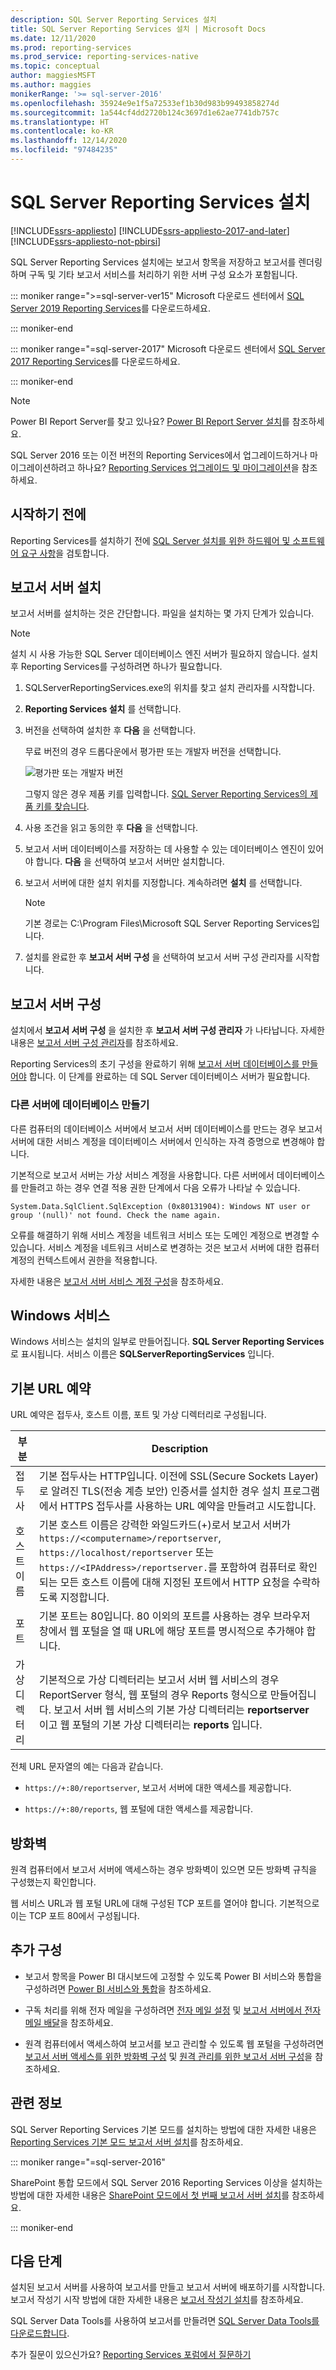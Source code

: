 ```yaml
---
description: SQL Server Reporting Services 설치
title: SQL Server Reporting Services 설치 | Microsoft Docs
ms.date: 12/11/2020
ms.prod: reporting-services
ms.prod_service: reporting-services-native
ms.topic: conceptual
author: maggiesMSFT
ms.author: maggies
monikerRange: '>= sql-server-2016'
ms.openlocfilehash: 35924e9e1f5a72533ef1b30d983b99493858274d
ms.sourcegitcommit: 1a544cf4dd2720b124c3697d1e62ae7741db757c
ms.translationtype: HT
ms.contentlocale: ko-KR
ms.lasthandoff: 12/14/2020
ms.locfileid: "97484235"
---
```

# <a name="install-sql-server-reporting-services"></a>SQL Server Reporting Services 설치

[!INCLUDE[ssrs-appliesto](../../includes/ssrs-appliesto.md)] [!INCLUDE[ssrs-appliesto-2017-and-later](../../includes/ssrs-appliesto-2017-and-later.md)] [!INCLUDE[ssrs-appliesto-not-pbirsi](../../includes/ssrs-appliesto-not-pbirs.md)]

SQL Server Reporting Services 설치에는 보고서 항목을 저장하고 보고서를 렌더링하며 구독 및 기타 보고서 서비스를 처리하기 위한 서버 구성 요소가 포함됩니다. 

::: moniker range=">=sql-server-ver15"
Microsoft 다운로드 센터에서 [SQL Server 2019 Reporting Services](https://www.microsoft.com/download/details.aspx?id=100122)를 다운로드하세요.

::: moniker-end

::: moniker range="=sql-server-2017"
Microsoft 다운로드 센터에서 [SQL Server 2017 Reporting Services](https://www.microsoft.com/download/details.aspx?id=55252)를 다운로드하세요.

::: moniker-end

> [!NOTE]
> Power BI Report Server를 찾고 있나요? [Power BI Report Server 설치](https://powerbi.microsoft.com/documentation/reportserver-install-report-server/)를 참조하세요.
> 
> SQL Server 2016 또는 이전 버전의 Reporting Services에서 업그레이드하거나 마이그레이션하려고 하나요? [Reporting Services 업그레이드 및 마이그레이션](upgrade-and-migrate-reporting-services.md)을 참조하세요.

## <a name="before-you-begin"></a>시작하기 전에

Reporting Services를 설치하기 전에 [SQL Server 설치를 위한 하드웨어 및 소프트웨어 요구 사항](../../sql-server/install/hardware-and-software-requirements-for-installing-sql-server.md)을 검토합니다.

## <a name="install-your-report-server"></a>보고서 서버 설치

보고서 서버를 설치하는 것은 간단합니다. 파일을 설치하는 몇 가지 단계가 있습니다.

> [!NOTE]
> 설치 시 사용 가능한 SQL Server 데이터베이스 엔진 서버가 필요하지 않습니다. 설치 후 Reporting Services를 구성하려면 하나가 필요합니다.

1. SQLServerReportingServices.exe의 위치를 찾고 설치 관리자를 시작합니다.

2. **Reporting Services 설치** 를 선택합니다.

3. 버전을 선택하여 설치한 후 **다음** 을 선택합니다.

    무료 버전의 경우 드롭다운에서 평가판 또는 개발자 버전을 선택합니다.

    ![평가판 또는 개발자 버전](media/install-reporting-services/report-server-install-edition-select.png)

    그렇지 않은 경우 제품 키를 입력합니다. [SQL Server Reporting Services의 제품 키를 찾습니다](find-reporting-services-product-key-ssrs.md).

4. 사용 조건을 읽고 동의한 후 **다음** 을 선택합니다.

5. 보고서 서버 데이터베이스를 저장하는 데 사용할 수 있는 데이터베이스 엔진이 있어야 합니다. **다음** 을 선택하여 보고서 서버만 설치합니다.

6. 보고서 서버에 대한 설치 위치를 지정합니다. 계속하려면 **설치** 를 선택합니다.

    > [!NOTE]
    > 기본 경로는 C:\Program Files\Microsoft SQL Server Reporting Services입니다.

7. 설치를 완료한 후 **보고서 서버 구성** 을 선택하여 보고서 서버 구성 관리자를 시작합니다.

## <a name="configure-your-report-server"></a>보고서 서버 구성

설치에서 **보고서 서버 구성** 을 설치한 후 **보고서 서버 구성 관리자** 가 나타납니다. 자세한 내용은 [보고서 서버 구성 관리자](reporting-services-configuration-manager-native-mode.md)를 참조하세요.

Reporting Services의 초기 구성을 완료하기 위해 [보고서 서버 데이터베이스를 만들어야](ssrs-report-server-create-a-report-server-database.md) 합니다. 이 단계를 완료하는 데 SQL Server 데이터베이스 서버가 필요합니다.

### <a name="creating-a-database-on-a-different-server"></a>다른 서버에 데이터베이스 만들기

다른 컴퓨터의 데이터베이스 서버에서 보고서 서버 데이터베이스를 만드는 경우 보고서 서버에 대한 서비스 계정을 데이터베이스 서버에서 인식하는 자격 증명으로 변경해야 합니다.

기본적으로 보고서 서버는 가상 서비스 계정을 사용합니다. 다른 서버에서 데이터베이스를 만들려고 하는 경우 연결 적용 권한 단계에서 다음 오류가 나타날 수 있습니다.

`System.Data.SqlClient.SqlException (0x80131904): Windows NT user or group '(null)' not found. Check the name again.`

오류를 해결하기 위해 서비스 계정을 네트워크 서비스 또는 도메인 계정으로 변경할 수 있습니다. 서비스 계정을 네트워크 서비스로 변경하는 것은 보고서 서버에 대한 컴퓨터 계정의 컨텍스트에서 권한을 적용합니다.

자세한 내용은 [보고서 서버 서비스 계정 구성](configure-the-report-server-service-account-ssrs-configuration-manager.md)을 참조하세요.

## <a name="windows-service"></a>Windows 서비스

Windows 서비스는 설치의 일부로 만들어집니다. **SQL Server Reporting Services** 로 표시됩니다. 서비스 이름은 **SQLServerReportingServices** 입니다.

## <a name="default-url-reservations"></a>기본 URL 예약

URL 예약은 접두사, 호스트 이름, 포트 및 가상 디렉터리로 구성됩니다.

|부분|Description|
|----------|-----------------|
|접두사|기본 접두사는 HTTP입니다. 이전에 SSL(Secure Sockets Layer)로 알려진 TLS(전송 계층 보안) 인증서를 설치한 경우 설치 프로그램에서 HTTPS 접두사를 사용하는 URL 예약을 만들려고 시도합니다.|
|호스트 이름|기본 호스트 이름은 강력한 와일드카드(+)로서 보고서 서버가 `https://<computername>/reportserver`, `https://localhost/reportserver` 또는`https://<IPAddress>/reportserver.`를 포함하여 컴퓨터로 확인되는 모든 호스트 이름에 대해 지정된 포트에서 HTTP 요청을 수락하도록 지정합니다.|
|포트|기본 포트는 80입니다. 80 이외의 포트를 사용하는 경우 브라우저 창에서 웹 포털을 열 때 URL에 해당 포트를 명시적으로 추가해야 합니다.|
|가상 디렉터리|기본적으로 가상 디렉터리는 보고서 서버 웹 서비스의 경우 ReportServer 형식, 웹 포털의 경우 Reports 형식으로 만들어집니다. 보고서 서버 웹 서비스의 기본 가상 디렉터리는 **reportserver** 이고 웹 포털의 기본 가상 디렉터리는 **reports** 입니다.|

전체 URL 문자열의 예는 다음과 같습니다.

- `https://+:80/reportserver`, 보고서 서버에 대한 액세스를 제공합니다.

- `https://+:80/reports`, 웹 포털에 대한 액세스를 제공합니다.

## <a name="firewall"></a>방화벽

원격 컴퓨터에서 보고서 서버에 액세스하는 경우 방화벽이 있으면 모든 방화벽 규칙을 구성했는지 확인합니다.

웹 서비스 URL과 웹 포털 URL에 대해 구성된 TCP 포트를 열어야 합니다. 기본적으로 이는 TCP 포트 80에서 구성됩니다.

## <a name="additional-configuration"></a>추가 구성

- 보고서 항목을 Power BI 대시보드에 고정할 수 있도록 Power BI 서비스와 통합을 구성하려면 [Power BI 서비스와 통합](power-bi-report-server-integration-configuration-manager.md)을 참조하세요.

- 구독 처리를 위해 전자 메일을 구성하려면 [전자 메일 설정](e-mail-settings-reporting-services-native-mode-configuration-manager.md) 및 [보고서 서버에서 전자 메일 배달](../subscriptions/e-mail-delivery-in-reporting-services.md)을 참조하세요.

- 원격 컴퓨터에서 액세스하여 보고서를 보고 관리할 수 있도록 웹 포털을 구성하려면 [보고서 서버 액세스를 위한 방화벽 구성](../report-server/configure-a-firewall-for-report-server-access.md) 및 [원격 관리를 위한 보고서 서버 구성](../report-server/configure-a-report-server-for-remote-administration.md)을 참조하세요.

## <a name="related-information"></a>관련 정보

SQL Server Reporting Services 기본 모드를 설치하는 방법에 대한 자세한 내용은 [Reporting Services 기본 모드 보고서 서버 설치](install-reporting-services-native-mode-report-server.md)를 참조하세요. 

::: moniker range="=sql-server-2016"

SharePoint 통합 모드에서 SQL Server 2016 Reporting Services 이상을 설치하는 방법에 대한 자세한 내용은 [SharePoint 모드에서 첫 번째 보고서 서버 설치](install-the-first-report-server-in-sharepoint-mode.md)를 참조하세요.

::: moniker-end

## <a name="next-steps"></a>다음 단계

설치된 보고서 서버를 사용하여 보고서를 만들고 보고서 서버에 배포하기를 시작합니다. 보고서 작성기 시작 방법에 대한 자세한 내용은 [보고서 작성기 설치](../../reporting-services/install-windows/install-report-builder.md)를 참조하세요.

SQL Server Data Tools를 사용하여 보고서를 만들려면 [SQL Server Data Tools를 다운로드합니다](https://go.microsoft.com/fwlink/?LinkID=616714).

추가 질문이 있으신가요? [Reporting Services 포럼에서 질문하기](https://go.microsoft.com/fwlink/?LinkId=620231)
